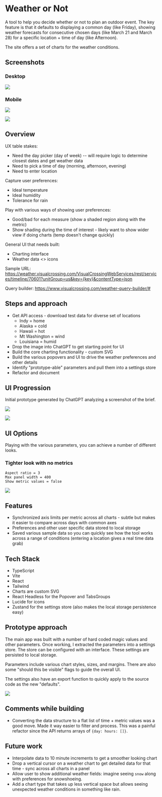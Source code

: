# Weather or Not

A tool to help you decide whether or not to plan an outdoor event. The key feature is that it defaults to displaying a common day (like Friday), showing weather forecasts for consecutive chosen days (like March 21 and March 28) for a specific location + time of day (like Afternoon).

The site offers a set of charts for the weather conditions.

## Screenshots

### Desktop

![](docs/20250318234311.png)

### Mobile

![](docs/20250318234438.png)

![](docs/20250318234453.png)

## Overview

UX table stakes:

- Need the day picker (day of week) -- will require logic to determine closest dates and get weather data
- Need to pick a time of day (morning, afternoon, evening)
- Need to enter location

Capture user preferences:

- Ideal temperature
- Ideal humidity
- Tolerance for rain

Play with various ways of showing user preferences:

- Good/bad for each measure (show a shaded region along with the metric)
- Show shading during the time of interest - likely want to show wider view if doing charts (temp doesn't change quickly)

General UI that needs built:

- Charting interface
- Weather data <> icons

Sample URL: <https://weather.visualcrossing.com/VisualCrossingWebServices/rest/services/timeline/70601?unitGroup=us&key={key}&contentType=json>

Query builder: <https://www.visualcrossing.com/weather-query-builder/#>

## Steps and approach

- Get API access - download test data for diverse set of locations
  - Indy = home
  - Alaska = cold
  - Hawaii = hot
  - Mt Washington = wind
  - Louisiana = humid
- Drop the image into ChatGPT to get starting point for UI
- Build the core charting functionality - custom SVG
- Build the various popovers and UI to drive the weather preferences and other details
- Identify "prototype-able" parameters and pull them into a settings store
- Refactor and document

## UI Progression

Initial prototype generated by ChatGPT analyzing a screenshot of the brief.

![](docs/initial_ui_wide.png)

![](docs/initial_ui_mobile.png)

## UI Options

Playing with the various parameters, you can achieve a number of different looks.

### Tighter look with no metrics

```
Aspect ratio = 3
Max panel width = 400
Show metric values = false
```

![](docs/20250318234914.png)

## Features

- Synchronized axis limits per metric across all charts - subtle but makes it easier to compare across days with common axes
- Preferences and other user specific data stored to local storage
- Saved various sample data so you can quickly see how the tool works across a range of conditions (entering a location gives a real time data grab)

## Tech Stack

- TypeScript
- Vite
- React
- Tailwind
- Charts are custom SVG
- React Headless for the Popover and TabsGroups
- Lucide for icons
- Zustand for the settings store (also makes the local storage persistence easy)

## Prototype approach

The main app was built with a number of hard coded magic values and other parameters. Once working, I extracted the parameters into a settings store. The store can be configured with an interface. These settings are persisted to local storage.

Parameters include various chart styles, sizes, and margins. There are also some "should this be visible" flags to guide the overall UI.

The settings also have an export function to quickly apply to the source code as the new "defaults".

![](docs/20250318234115.png)

## Comments while building

- Converting the data structure to a flat list of time + metric values was a good move. Made it way easier to filter and process. This was a painful refactor since the API returns arrays of `{day: hours: []}`.

## Future work

- Interpolate data to 10 minute increments to get a smoother looking chart
- Drop a vertical cursor on a weather chart to get detailed data for that time - sync across all charts in a panel
- Allow user to show additional weather fields: imagine seeing `snow` along with preferences for snowshoeing.
- Add a chart type that takes up less vertical space but allows seeing unexpected weather conditions in something like rain.
